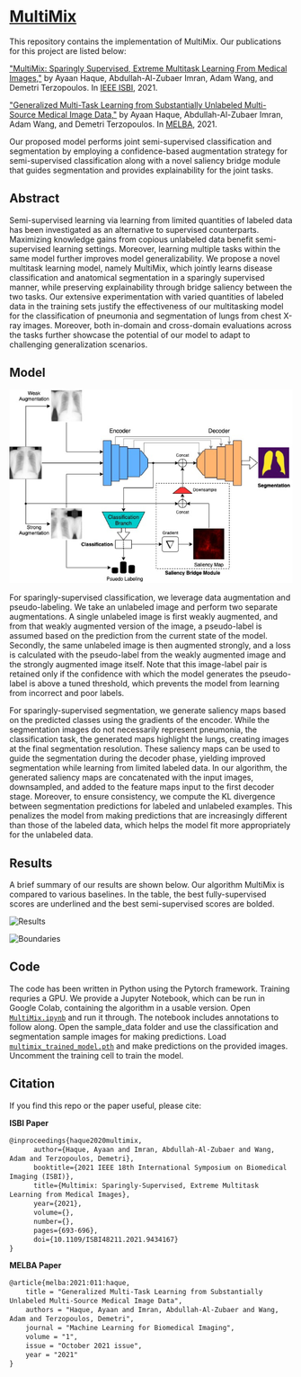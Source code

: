 # [MultiMix](https://ayaanzhaque.github.io/MultiMix/)
This repository contains the implementation of MultiMix. Our publications for this project are listed below:

["MultiMix: Sparingly Supervised, Extreme Multitask Learning From Medical Images,"](https://arxiv.org/abs/2010.14731) by Ayaan Haque, Abdullah-Al-Zubaer Imran, Adam Wang, and Demetri Terzopoulos. In [IEEE ISBI](https://biomedicalimaging.org/2021/), 2021.

["Generalized Multi-Task Learning from Substantially Unlabeled Multi-Source Medical Image Data,"](https://arxiv.org/abs/2110.13185) by Ayaan Haque, Abdullah-Al-Zubaer Imran, Adam Wang, and Demetri Terzopoulos. In [MELBA](https://www.melba-journal.org/), 2021.

Our proposed model performs joint semi-supervised classification and segmentation by employing a confidence-based augmentation strategy for semi-supervised classification along with a novel saliency bridge module that guides segmentation and provides explainability for the joint tasks. 

## Abstract
Semi-supervised learning via learning from limited quantities of labeled data has been investigated as an alternative to supervised counterparts. Maximizing knowledge gains from copious unlabeled data benefit semi-supervised learning settings. Moreover, learning multiple tasks within the same model further improves model generalizability.  We propose a novel multitask learning model, namely MultiMix, which jointly learns disease classification and anatomical segmentation in a sparingly supervised manner, while preserving explainability through bridge saliency between the two tasks. Our extensive experimentation with varied quantities of labeled data in the training sets justify the effectiveness of our multitasking model for the classification of pneumonia and segmentation of lungs from chest X-ray images. Moreover, both in-domain and cross-domain evaluations across the tasks further showcase the potential of our model to adapt to challenging generalization scenarios.

## Model

![Figure](https://github.com/ayaanzhaque/MultiMix/blob/main/images/multimix_journal_diagram.jpg?raw=true)

For sparingly-supervised classification, we leverage data augmentation and pseudo-labeling. We take an unlabeled image and perform two separate augmentations. A single unlabeled image is first weakly augmented, and from that weakly augmented version of the image, a pseudo-label is assumed based on the prediction from the current state of the model. Secondly, the same unlabeled image is then augmented strongly, and a loss is calculated with the pseudo-label from the weakly augmented image and the strongly augmented image itself. Note that this image-label pair is retained only if the confidence with which the model generates the pseudo-label is above a tuned threshold, which prevents the model from learning from incorrect and poor labels.

For sparingly-supervised segmentation, we generate saliency maps based on the predicted classes using the gradients of the encoder. While the segmentation images do not necessarily represent pneumonia, the classification task, the generated maps highlight the lungs, creating images at the final segmentation resolution. These saliency maps can be used to guide the segmentation during the decoder phase, yielding improved segmentation while learning from limited labeled data. In our algorithm, the generated saliency maps are concatenated with the input images, downsampled, and added to the feature maps input to the first decoder stage. Moreover, to ensure consistency, we compute the KL divergence between segmentation predictions for labeled and unlabeled examples. This penalizes the model from making predictions that are increasingly different than those of the labeled data, which helps the model fit more appropriately for the unlabeled data.

## Results
A brief summary of our results are shown below. Our algorithm MultiMix is compared to various baselines. In the table, the best fully-supervised scores are underlined and the best semi-supervised scores are bolded.

![Results](https://github.com/ayaanzhaque/MultiMix/blob/main/images/results_table.png?raw=true)

![Boundaries](https://github.com/ayaanzhaque/MultiMix/blob/main/images/boundary_preds.png?raw=true)

## Code
The code has been written in Python using the Pytorch framework. Training requries a GPU. We provide a Jupyter Notebook, which can be run in Google Colab, containing the algorithm in a usable version. Open [`MultiMix.ipynb`](https://github.com/ayaanzhaque/MultiMix/blob/main/MultiMix.ipynb) and run it through. The notebook includes annotations to follow along. Open the sample_data folder and use the classification and segmentation sample images for making predictions. Load [`multimix_trained_model.pth`](https://github.com/ayaanzhaque/MultiMix/blob/main/sample_data/multimix_trained_model.pth) and make predictions on the provided images. Uncomment the training cell to train the model.

## Citation
If you find this repo or the paper useful, please cite: 

**ISBI Paper**
```
@inproceedings{haque2020multimix,
      author={Haque, Ayaan and Imran, Abdullah-Al-Zubaer and Wang, Adam and Terzopoulos, Demetri},
      booktitle={2021 IEEE 18th International Symposium on Biomedical Imaging (ISBI)}, 
      title={Multimix: Sparingly-Supervised, Extreme Multitask Learning from Medical Images}, 
      year={2021},
      volume={},
      number={},
      pages={693-696},
      doi={10.1109/ISBI48211.2021.9434167}
}
```

**MELBA Paper**
```
@article{melba:2021:011:haque,
    title = "Generalized Multi-Task Learning from Substantially Unlabeled Multi-Source Medical Image Data",
    authors = "Haque, Ayaan and Imran, Abdullah-Al-Zubaer and Wang, Adam and Terzopoulos, Demetri",
    journal = "Machine Learning for Biomedical Imaging",
    volume = "1",
    issue = "October 2021 issue",
    year = "2021"
}
```
